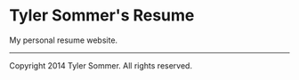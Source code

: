 Tyler Sommer's Resume
=====================

My personal resume website.

---

Copyright 2014 Tyler Sommer. All rights reserved.
